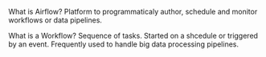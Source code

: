 What is Airflow?
Platform to programmaticaly author, schedule and monitor workflows or data pipelines.

What is a Workflow?
Sequence of tasks.
Started on a shcedule or triggered by an event.
Frequently used to handle big data processing pipelines.



